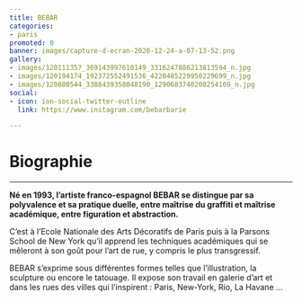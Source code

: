 ```yaml
---
title: BEBAR
categories:
- paris
promoted: 0
banner: images/capture-d-ecran-2020-12-24-a-07-13-52.png
gallery:
- images/120111357_369143997610149_3316247886213813594_n.jpg
- images/120194174_192372552491536_4220485229950229699_n.jpg
- images/120880544_3388439358048190_1290683740208254169_n.jpg
social:
- icon: ion-social-twitter-outline
  link: https://www.instagram.com/bebarbarie

---
```

# Biographie

***

**Né en 1993, l’artiste franco-espagnol BEBAR se distingue par sa polyvalence et sa pratique duelle, entre maîtrise du graffiti et maîtrise académique, entre figuration et abstraction.**

C’est à l’Ecole Nationale des Arts Décoratifs de Paris puis à la Parsons School de New York qu’il apprend les techniques académiques qui se mêleront à son goût pour l’art de rue, y compris le plus transgressif.

BEBAR s’exprime sous différentes formes telles que l’illustration, la sculpture ou encore le tatouage. Il expose son travail en galerie d’art et dans les rues des villes qui l’inspirent : Paris, New-York, Rio, La Havane …